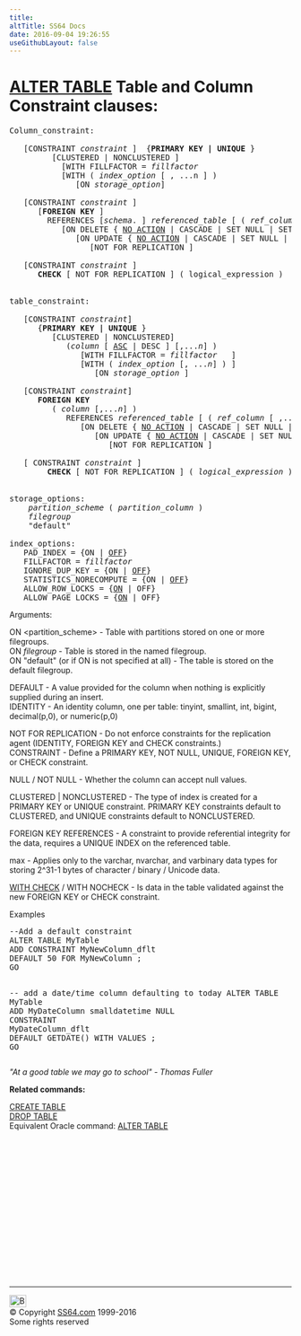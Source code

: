 ```yaml
---
title:
altTitle: SS64 Docs
date: 2016-09-04 19:26:55
useGithubLayout: false
---
```

<!-- #BeginLibraryItem "/Library/head_sql.lbi" --><!-- #EndLibraryItem --><h1><a href="table_a.html">ALTER TABLE</a> Table and Column Constraint clauses:</h1>
<pre>Column_constraint: 

   [CONSTRAINT <i>constraint</i> ]  {<b>PRIMARY KEY | UNIQUE</b> } 
         [CLUSTERED | NONCLUSTERED ] 
           [WITH FILLFACTOR = <i>fillfactor</i>  
           [WITH ( <i>index_option</i> [ , ...n ] ) 
              [ON <i>storage_option</i>]

   [CONSTRAINT <i>constraint</i> ] 
      [<b>FOREIGN KEY </b>] 
        REFERENCES [<i>schema</i>. ] <i>referenced_table</i> [ ( <i>ref_column</i> ) ] 
           [ON DELETE { <u>NO ACTION</u> | CASCADE | SET NULL | SET DEFAULT } ] 
              [ON UPDATE { <u>NO ACTION</u> | CASCADE | SET NULL | SET DEFAULT } ] 
                 [NOT FOR REPLICATION ] 

   [CONSTRAINT <i>constraint</i> ] 
      <b>CHECK</b> [ NOT FOR REPLICATION ] ( logical_expression ) 


table_constraint:

   [CONSTRAINT <i>constraint</i>] 
      {<b>PRIMARY KEY | UNIQUE</b> } 
         [CLUSTERED | NONCLUSTERED] 
            (<i>column</i> [ <u>ASC</u> | DESC ] [,...<i>n</i>] ) 
               [WITH FILLFACTOR = <i>fillfactor</i>   ]
               [WITH ( <i>index_option</i> [, ...<i>n</i>] ) ]
                  [ON <i>storage_option</i> ] 

   [CONSTRAINT <i>constraint</i>] 
      <b>FOREIGN KEY</b> 
         ( <i>column</i> [,...<i>n</i>] ) 
            REFERENCES <i>referenced_table</i> [ ( <i>ref_column</i> [ ,...<i>n</i> ] ) ] 
               [ON DELETE { <u>NO ACTION</u> | CASCADE | SET NULL | SET DEFAULT } ] 
                  [ON UPDATE { <u>NO ACTION</u> | CASCADE | SET NULL | SET DEFAULT } ] 
                     [NOT FOR REPLICATION ] 

   [ CONSTRAINT <i>constraint</i> ] 
        <b>CHECK</b> [ NOT FOR REPLICATION ] ( <i>logical_expression</i> ) 


storage_options:
    <i>partition_scheme</i> ( <i>partition_column</i> ) 
    <i>filegroup</i> 
    "default" 

index_options:
   PAD_INDEX = {ON | <u>OFF</u>} 
   FILLFACTOR = <i>fillfactor</i> 
   IGNORE_DUP_KEY = {ON | <u>OFF</u>} 
   STATISTICS_NORECOMPUTE = {ON | <u>OFF</u>} 
   ALLOW_ROW_LOCKS = {<u>ON</u> | OFF} 
   ALLOW_PAGE_LOCKS = {<u>ON</u> | OFF} </pre>
<p>    Arguments:</p>
<p>ON &lt;partition_scheme&gt; - Table with partitions  stored on  one or more filegroups.<br>
  ON <i>filegroup</i> - Table
is stored in the named filegroup. <br>
ON "default" (or if ON is not specified at all) - The table is stored on the default filegroup.</p>
<p>DEFAULT - A value provided for the column when nothing is explicitly supplied during an insert.<br>
IDENTITY - An identity column, one per table: tinyint, smallint, int, bigint, decimal(p,0), or numeric(p,0)</p>
<p>  NOT FOR REPLICATION - Do not enforce constraints for the replication agent (IDENTITY, FOREIGN KEY and CHECK constraints.) <br>
  CONSTRAINT - Define a PRIMARY KEY, NOT NULL, UNIQUE, FOREIGN KEY, or CHECK constraint.</p>
<p>NULL / NOT NULL - Whether the column can accept null values.</p>
<p>CLUSTERED | NONCLUSTERED - The type of index is created for a PRIMARY KEY or UNIQUE constraint. PRIMARY KEY constraints default to CLUSTERED, and UNIQUE constraints default to NONCLUSTERED.</p>
<p>FOREIGN KEY REFERENCES - A constraint to provide referential integrity for the data, requires a UNIQUE INDEX on the referenced table.</p>
<p>max - Applies only to the varchar, nvarchar, and varbinary data types for storing 2^31-1 bytes of character / binary / Unicode data.</p>
<p><u>WITH CHECK</u> / WITH NOCHECK - Is data in the table validated against the new FOREIGN KEY or CHECK constraint.</p>
<p>Examples</p>
<pre>--Add a default constraint<br>ALTER TABLE MyTable 
ADD CONSTRAINT MyNewColumn_dflt<br>DEFAULT 50 FOR MyNewColumn ;<br>GO

-- add a date/time column defaulting to today
ALTER TABLE MyTable<br>ADD MyDateColumn smalldatetime NULL<br>CONSTRAINT MyDateColumn_dflt<br>DEFAULT GETDATE() WITH VALUES ;<br>GO
</pre>
<p><span class="quote"><i>"At a good table we may go to school" - Thomas Fuller</i></span></p>
<p><b>Related commands:</b></p>
<p><a href="table_c.html">CREATE TABLE</a><br>
<a href="table_d.html">DROP TABLE</a><br>
Equivalent Oracle command:  <a href="../ora/table_a.html">ALTER TABLE</a></p><!-- #BeginLibraryItem "/Library/foot_sql.lbi" --><p>
<!-- ss64-sql -->
<ins class="adsbygoogle" style="display:inline-block;width:300px;height:250px" data-ad-client="ca-pub-6140977852749469" data-ad-slot="6953563613"></ins>
<script>
(adsbygoogle = window.adsbygoogle || []).push({});
</script></p>
<hr>
<div id="bl" class="footer"><a href="table_a_constraint.html#"><img src="../images/top.png" width="30" height="22" alt="Back to the Top"></a></div>
<div id="br" class="footer, tagline">© Copyright <a href="../index.html">SS64.com</a> 1999-2016<br>
Some rights reserved</div><!-- #EndLibraryItem -->


